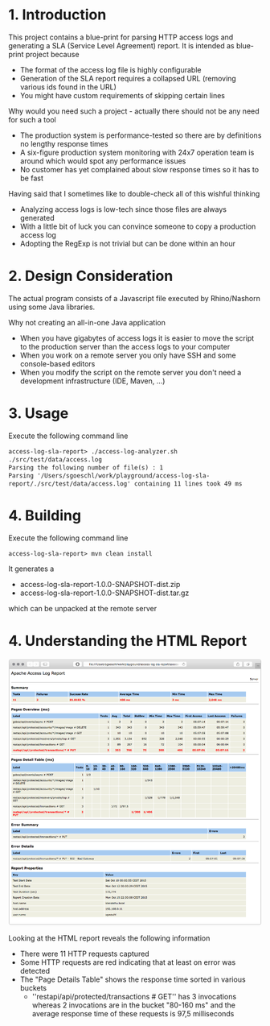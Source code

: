# 1. Introduction

This project contains a blue-print for parsing HTTP access logs and generating a SLA (Service Level Agreement) report. It is intended as blue-print project because
 
 * The format of the access log file is highly configurable
 * Generation of the SLA report requires a collapsed URL (removing various ids found in the URL)
 * You might have custom requirements of skipping certain lines
 
Why would you need such a project - actually there should not be any need for such a tool
 
 * The production system is performance-tested so there are by definitions no lengthy response times
 * A six-figure production system monitoring with 24x7 operation team is around which would spot any performance issues
 * No customer has yet complained about slow response times so it has to be fast 

Having said that I sometimes like to double-check all of this wishful thinking 

 * Analyzing access logs is low-tech since those files are always generated 
 * With a little bit of luck you can convince someone to copy a production access log
 * Adopting the RegExp is not trivial but can be done within an hour 

   
# 2. Design Consideration
 
The actual program consists of a Javascript file executed by Rhino/Nashorn using some Java libraries. 

Why not creating an all-in-one Java application
 
 * When you have gigabytes of access logs it is easier to move the script to the production server than the access logs to your computer
 * When you work on a remote server you only have SSH and some console-based editors
 * When you modify the script on the remote server you don't need a development infrastructure (IDE, Maven, ...)
   
   
# 3. Usage

Execute the following command line

```
access-log-sla-report> ./access-log-analyzer.sh ./src/test/data/access.log 
Parsing the following number of file(s) : 1
Parsing '/Users/sgoeschl/work/playground/access-log-sla-report/./src/test/data/access.log' containing 11 lines took 49 ms
```

# 4. Building

Execute the following command line

```
access-log-sla-report> mvn clean install
```

It generates a 

 * access-log-sla-report-1.0.0-SNAPSHOT-dist.zip
 * access-log-sla-report-1.0.0-SNAPSHOT-dist.tar.gz
 
which can be unpacked at the remote server 

# 4. Understanding the HTML Report

![alt text](./src/site/images/access-log-sla-report.png "HTML Report")

Looking at the HTML report reveals the following information

* There were 11 HTTP requests captured 
* Some HTTP requests are red indicating that at least on error was detected
* The "Page Details Table" shows the response time sorted in various buckets
   * ''restapi/api/protected/transactions # GET'' has 3 invocations whereas 2 invocations are in the bucket "80-160 ms" and the average response time of these requests is 97,5 milliseconds



 


